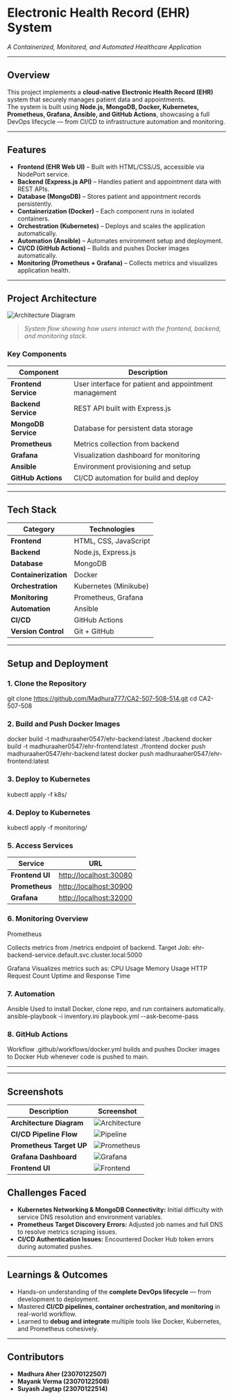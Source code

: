 # Electronic Health Record (EHR) System  
*A Containerized, Monitored, and Automated Healthcare Application*

---

## Overview  
This project implements a **cloud-native Electronic Health Record (EHR)** system that securely manages patient data and appointments.  
The system is built using **Node.js, MongoDB, Docker, Kubernetes, Prometheus, Grafana, Ansible, and GitHub Actions**, showcasing a full DevOps lifecycle — from CI/CD to infrastructure automation and monitoring.

---

## Features  

- **Frontend (EHR Web UI)** – Built with HTML/CSS/JS, accessible via NodePort service.  
- **Backend (Express.js API)** – Handles patient and appointment data with REST APIs.  
- **Database (MongoDB)** – Stores patient and appointment records persistently.  
- **Containerization (Docker)** – Each component runs in isolated containers.  
- **Orchestration (Kubernetes)** – Deploys and scales the application automatically.  
- **Automation (Ansible)** – Automates environment setup and deployment.  
- **CI/CD (GitHub Actions)** – Builds and pushes Docker images automatically.  
- **Monitoring (Prometheus + Grafana)** – Collects metrics and visualizes application health.

---

## Project Architecture  

![Architecture Diagram](docs/architecture.png)  
> *System flow showing how users interact with the frontend, backend, and monitoring stack.*

### Key Components
| Component | Description |
|------------|--------------|
| **Frontend Service** | User interface for patient and appointment management |
| **Backend Service** | REST API built with Express.js |
| **MongoDB Service** | Database for persistent data storage |
| **Prometheus** | Metrics collection from backend |
| **Grafana** | Visualization dashboard for monitoring |
| **Ansible** | Environment provisioning and setup |
| **GitHub Actions** | CI/CD automation for build and deploy |

---

## Tech Stack  

| Category | Technologies |
|-----------|---------------|
| **Frontend** | HTML, CSS, JavaScript |
| **Backend** | Node.js, Express.js |
| **Database** | MongoDB |
| **Containerization** | Docker |
| **Orchestration** | Kubernetes (Minikube) |
| **Monitoring** | Prometheus, Grafana |
| **Automation** | Ansible |
| **CI/CD** | GitHub Actions |
| **Version Control** | Git + GitHub |

---

## Setup and Deployment  

### 1. Clone the Repository
git clone https://github.com/Madhura777/CA2-507-508-514.git
cd CA2-507-508

### 2. Build and Push Docker Images 
docker build -t madhuraaher0547/ehr-backend:latest ./backend
docker build -t madhuraaher0547/ehr-frontend:latest ./frontend
docker push madhuraaher0547/ehr-backend:latest
docker push madhuraaher0547/ehr-frontend:latest

### 3. Deploy to Kubernetes
kubectl apply -f k8s/

### 4. Deploy to Kubernetes
kubectl apply -f monitoring/

### 5. Access Services
| Service         | URL                                              |
| --------------- | ------------------------------------------------ |
| **Frontend UI** | [http://localhost:30080](http://localhost:30080) |
| **Prometheus**  | [http://localhost:30900](http://localhost:30900) |
| **Grafana**     | [http://localhost:32000](http://localhost:32000) |

### 6. Monitoring Overview
Prometheus

Collects metrics from /metrics endpoint of backend.
Target Job: ehr-backend-service.default.svc.cluster.local:5000

Grafana
Visualizes metrics such as:
CPU Usage
Memory Usage
HTTP Request Count
Uptime and Response Time

### 7. Automation
Ansible
Used to install Docker, clone repo, and run containers automatically.
ansible-playbook -i inventory.ini playbook.yml --ask-become-pass

### 8. GitHub Actions
Workflow .github/workflows/docker.yml builds and pushes Docker images to Docker Hub whenever code is pushed to main.

---
---

## Screenshots
| Description | Screenshot |
|--------------|-------------|
| **Architecture Diagram** | ![Architecture](DevOps%20SS/Architecture%20Diagram.png) |
| **CI/CD Pipeline Flow** | ![Pipeline](DevOps%20SS/CI:CD%20Pipeline%20Flow.png) |
| **Prometheus Target UP** | ![Prometheus](DevOps%20SS/Prometheus%20target%20UP.png) |
| **Grafana Dashboard** | ![Grafana](DevOps%20SS/Grafana%20Dashboard.png) |
| **Frontend UI** | ![Frontend](DevOps%20SS/EHR1.png) |


## Challenges Faced
- **Kubernetes Networking & MongoDB Connectivity:** Initial difficulty with service DNS resolution and environment variables.  
- **Prometheus Target Discovery Errors:** Adjusted job names and full DNS to resolve metrics scraping issues.  
- **CI/CD Authentication Issues:** Encountered Docker Hub token errors during automated pushes.  

---

## Learnings & Outcomes
- Hands-on understanding of the **complete DevOps lifecycle** — from development to deployment.  
- Mastered **CI/CD pipelines, container orchestration, and monitoring** in real-world workflow.  
- Learned to **debug and integrate** multiple tools like Docker, Kubernetes, and Prometheus cohesively.

---

## Contributors
- **Madhura Aher (23070122507)**
- **Mayank Verma (23070122508)**
- **Suyash Jagtap (23070122514)**
  


 

